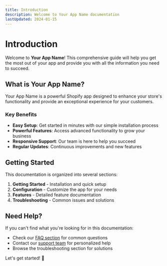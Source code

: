```yaml
---
title: Introduction
description: Welcome to Your App Name documentation
lastUpdated: 2024-01-15
---
```


# Introduction

Welcome to **Your App Name**! This comprehensive guide will help you get the most out of your app and provide you with all the information you need to succeed.

## What is Your App Name?

Your App Name is a powerful Shopify app designed to enhance your store's functionality and provide an exceptional experience for your customers.

### Key Benefits

- **Easy Setup**: Get started in minutes with our simple installation process
- **Powerful Features**: Access advanced functionality to grow your business  
- **Responsive Support**: Our team is here to help you succeed
- **Regular Updates**: Continuous improvements and new features

## Getting Started

This documentation is organized into several sections:

1. **Getting Started** - Installation and quick setup
2. **Configuration** - Customize the app for your needs
3. **Features** - Detailed feature documentation
4. **Troubleshooting** - Common issues and solutions

## Need Help?

If you can't find what you're looking for in this documentation:

- Check our [FAQ section](/faq) for common questions
- Contact our [support team](/support) for personalized help
- Browse the troubleshooting section for solutions

Let's get started! 🚀